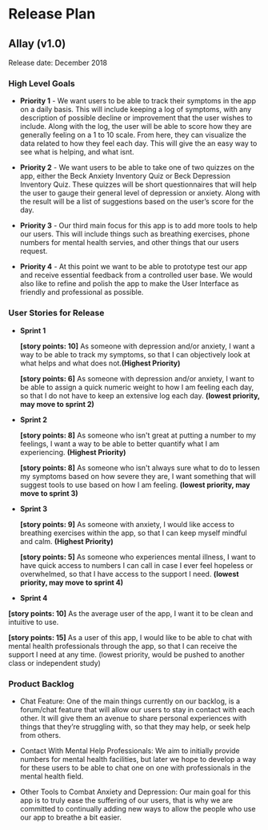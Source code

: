 # Release Plan
## Allay (v1.0)
Release date: December 2018

### High Level Goals
* **Priority 1** -
We want users to be able to track their symptoms in the app on a daily basis. This will include keeping a log of symptoms, with any description of possible decline or improvement that the user wishes to include. Along with the log, the user will be able to score how they are generally feeling on a 1 to 10 scale. From here, they can visualize the data related to how they feel each day. This will give the an easy way to see what is helping, and what isnt.

* **Priority 2** -
We want users to be able to take one of two quizzes on the app, either the Beck Anxiety Inventory Quiz or Beck Depression Inventory Quiz. These quizzes will be short questionnaires that will help the user to gauge their general level of depression or anxiety. Along with the result will be a list of suggestions based on the user’s score for the day.

* **Priority 3** -
Our third main focus for this app is to add more tools to help our users. This will include things such as breathing exercises, phone numbers for mental health servies, and other things that our users request.

* **Priority 4** -
At this point we want to be able to prototype test our app and receive essential feedback from a controlled user base. We would also like to refine and polish the app to make the User Interface as friendly and professional as possible.

### User Stories for Release
* **Sprint 1**

	**[story points: 10]**	As someone with depression and/or anxiety, I want a way to be able to track my symptoms, so that I can objectively look at what helps and what does not.**(Highest Priority)**
  
	**[story points: 6]** As someone with depression and/or anxiety, I want to be able to assign a quick numeric weight to how I am feeling each day, so that I do not have to keep an extensive log each day. **(lowest priority, may move to sprint 2)**
  
* **Sprint 2**

  **[story points: 8]** As someone who isn't great at putting a number to my feelings, I want a way to be able to better quantify what I am experiencing. **(Highest Priority)**
  
  **[story points: 8]** As someone who isn't always sure what to do to lessen my symptoms based on how severe they are, I want something that will suggest tools to use based on how I am feeling. **(lowest priority, may move to sprint 3)**
  
* **Sprint 3**

  **[story points: 9]** As someone with anxiety, I would like access to breathing exercises within the app, so that I can keep myself mindful and calm. **(Highest Priority)**
  
  **[story points: 5]** As someone who experiences mental illness, I want to have quick access to numbers I can call in case I ever feel hopeless or overwhelmed, so that I have access to the support I need. **(lowest priority, may move to sprint 4)**
  
* **Sprint 4**

**[story points: 10]** As the average user of the app, I want it to be clean and intuitive to use.

**[story points: 15]** As a user of this app, I would like to be able to chat with mental health professionals through the app, so that I can receive the support I need at any time. (lowest priority, would be pushed to another class or independent study)

### Product Backlog
* Chat Feature: One of the main things currently on our backlog, is a forum/chat feature that will allow our users to stay in contact with each other. It will give them an avenue to share personal experiences with things that they’re struggling with, so that they may help, or seek help from others. 

* Contact With Mental Help Professionals: We aim to initially provide numbers for mental health facilities, but later we hope to develop a way for these users to be able to chat one on one with professionals in the mental health field.

* Other Tools to Combat Anxiety and Depression: Our main goal for this app is to truly ease the suffering of our users, that is why we are committed to continually adding new ways to allow the people who use our app to breathe a bit easier.
